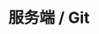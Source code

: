 # 服务端 / Git

<script setup>
// 引入数据源
import { NAV_DATA } from './data'
</script>

<Card v-for="{title, items} in NAV_DATA" :title="title" :items="items" />
